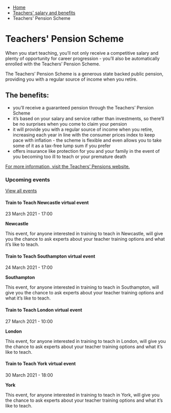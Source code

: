 *   [Home](/)
*   [Teachers' salary and benefits](/teachers-salary-and-teaching-benefits)
*   Teachers' Pension Scheme

Teachers' Pension Scheme
========================

When you start teaching, you’ll not only receive a competitive salary and plenty of opportunity for career progression - you’ll also be automatically enrolled with the Teachers’ Pension Scheme.

The Teachers’ Pension Scheme is a generous state backed public pension, providing you with a regular source of income when you retire.

The benefits:
-------------

*   you’ll receive a guaranteed pension through the Teachers’ Pension Scheme
*   it’s based on your salary and service rather than investments, so there’ll be no surprises when you come to claim your pension
*   it will provide you with a regular source of income when you retire, increasing each year in line with the consumer prices index to keep pace with inflation - the scheme is flexible and even allows you to take some of it as a tax-free lump sum if you prefer
*   offers insurance like protection for you and your family in the event of you becoming too ill to teach or your premature death

[For more information, visit the Teachers’ Pensions website.](https://www.teacherspensions.co.uk/campaigns/active/nqt-hub/member/nqt-hub.aspx)

### Upcoming events

[View all events](/teaching-events)

[](/teaching-events/train-to-teach-events/train-to-teach-newcastle-virtual-event-230321)

#### Train to Teach Newcastle virtual event

23 March 2021 - 17:00

**Newcastle**

This event, for anyone interested in training to teach in Newcastle, will give you the chance to ask experts about your teacher training options and what it’s like to teach.

[](/teaching-events/train-to-teach-events/train-to-teach-southampton-virtual-event-240321)

#### Train to Teach Southampton virtual event

24 March 2021 - 17:00

**Southampton**

This event, for anyone interested in training to teach in Southampton, will give you the chance to ask experts about your teacher training options and what it’s like to teach.

[](/teaching-events/train-to-teach-events/train-to-teach-london-virtual-event-270321)

#### Train to Teach London virtual event

27 March 2021 - 10:00

**London**

This event, for anyone interested in training to teach in London, will give you the chance to ask experts about your teacher training options and what it’s like to teach.

[](/teaching-events/train-to-teach-events/train-to-teach-york-virtual-event-300321)

#### Train to Teach York virtual event

30 March 2021 - 18:00

**York**

This event, for anyone interested in training to teach in York, will give you the chance to ask experts about your teacher training options and what it’s like to teach.